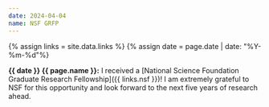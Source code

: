 ```yaml
---
date: 2024-04-04
name: NSF GRFP
---
```


{% assign links = site.data.links %}
{% assign date = page.date | date: "%Y-%m-%d"%}

**{{ date }} {{ page.name }}:** I received a [National Science Foundation
Graduate Research Fellowship]({{ links.nsf }})! I am extremely grateful to NSF
for this opportunity and look forward to the next five years of research ahead.
